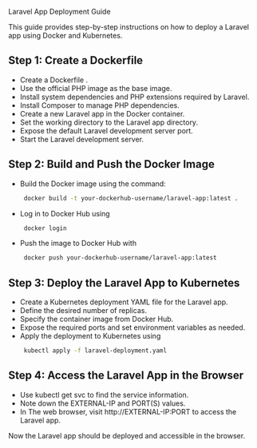 Laravel App Deployment Guide

This guide provides step-by-step instructions on how to deploy a Laravel app using Docker and Kubernetes.
## Step 1: Create a Dockerfile

- Create a Dockerfile .
- Use the official PHP image as the base image.
- Install system dependencies and PHP extensions required by Laravel.
- Install Composer to manage PHP dependencies.
- Create a new Laravel app in the Docker container.
- Set the working directory to the Laravel app directory.
- Expose the default Laravel development server port.
- Start the Laravel development server.

## Step 2: Build and Push the Docker Image

- Build the Docker image using the command: 
    ```bash
     docker build -t your-dockerhub-username/laravel-app:latest .
    ```
- Log in to Docker Hub using 
    ```bash
     docker login
    ```
- Push the image to Docker Hub with 
    ```bash 
     docker push your-dockerhub-username/laravel-app:latest
    ```

## Step 3: Deploy the Laravel App to Kubernetes

- Create a Kubernetes deployment YAML file  for the Laravel app.
- Define the desired number of replicas.
- Specify the container image from Docker Hub.
- Expose the required ports and set environment variables as needed.
- Apply the deployment to Kubernetes using 
    ```bash 
     kubectl apply -f laravel-deployment.yaml
    ```

## Step 4: Access the Laravel App in the Browser
- Use kubectl get svc to find the service information.
- Note down the EXTERNAL-IP and PORT(S) values.
- In The web browser, visit http://EXTERNAL-IP:PORT to access the Laravel app.

Now the Laravel app should be deployed and accessible in the browser.


